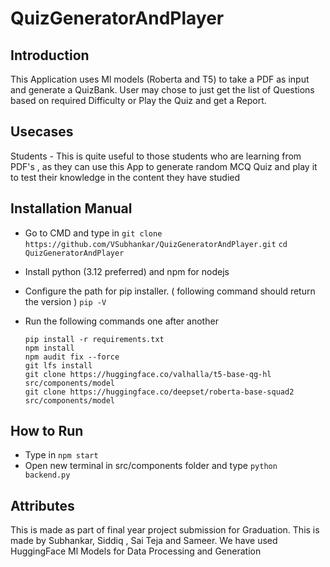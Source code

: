 # QuizGeneratorAndPlayer

## Introduction
This Application uses Ml models (Roberta and T5) to take a PDF as input and generate a QuizBank.
User may chose to just get the list of Questions based on required Difficulty or Play the Quiz and get a Report.

## Usecases
Students - This is quite useful to those students who are learning from PDF's , as they can use this App to generate random MCQ Quiz
and play it to test their knowledge in the content they have studied

## Installation Manual

* Go to CMD and type in
  ``` git clone https://github.com/VSubhankar/QuizGeneratorAndPlayer.git ```
  ``` cd QuizGeneratorAndPlayer ```
  
* Install python (3.12 preferred) and npm for nodejs
* Configure the path for pip installer. ( following command should return the version )
  ``` pip -V ```
* Run the following commands one after another 
  ```
  pip install -r requirements.txt
  npm install
  npm audit fix --force
  git lfs install
  git clone https://huggingface.co/valhalla/t5-base-qg-hl src/components/model
  git clone https://huggingface.co/deepset/roberta-base-squad2 src/components/model
  ```

## How to Run
* Type in ``npm start``
* Open new terminal in src/components folder and type ``python backend.py``
  


## Attributes
This is made as part of final year project submission for Graduation.
This is made by Subhankar, Siddiq , Sai Teja and Sameer.
We have used HuggingFace Ml Models for Data Processing and Generation
